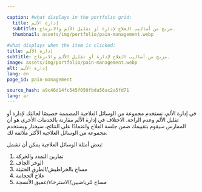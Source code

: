 ```yaml
---

caption: #what displays in the portfolio grid:
  title: إدارة الألم
  subtitle: مزيج من أساليب العلاج لإدارة أو تقليل الألم والانزعاج.
  thumbnail: assets/img/portfolio/pain-management.webp
  
#what displays when the item is clicked:
title: إدارة الألم
subtitle: مزيج من أساليب العلاج لإدارة أو تقليل الألم والانزعاج.
image: assets/img/portfolio/pain-management.webp
alt: إدارة الألم
lang: en
page_id: pain-management

source_hash: a9c46d14fc545f050fbda56ac2a5fd71
lang: ar
---
```

في إدارة الألم، نستخدم مجموعة من الوسائل العلاجية المصممة خصيصًا لحالتك لإدارة أو تقليل الألم وعدم الراحة. الاختلاف في إدارة الألم مقارنة بالخدمات الأخرى هو أن الممارس سيقوم بتقييمك ضمن جلسة العلاج واعتمادًا على النتائج، سيختار ويستخدم مجموعة من الوسائل العلاجية الأكثر ملائمة لك.

بعض أمثلة الوسائل العلاجية يمكن أن تشمل:
1. تمارين التمدد والحركة
2. الوخز الجاف
3. مساج بالخراطيش/الطرق الحثيثة
4. علاج الحجامة
5. مساج للرياضيين/الاسترخاء/عميق الأنسجة